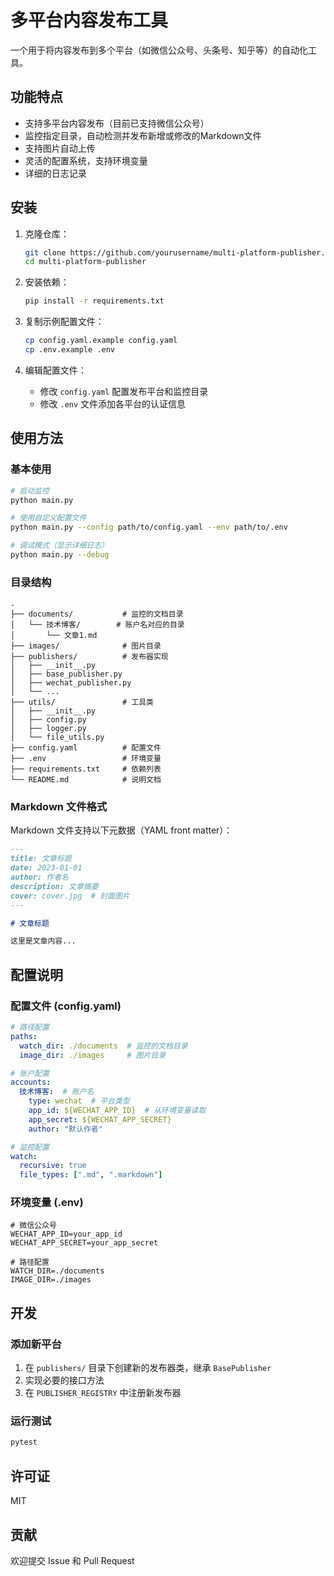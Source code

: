 # 多平台内容发布工具

一个用于将内容发布到多个平台（如微信公众号、头条号、知乎等）的自动化工具。

## 功能特点

- 支持多平台内容发布（目前已支持微信公众号）
- 监控指定目录，自动检测并发布新增或修改的Markdown文件
- 支持图片自动上传
- 灵活的配置系统，支持环境变量
- 详细的日志记录

## 安装

1. 克隆仓库：
   ```bash
   git clone https://github.com/yourusername/multi-platform-publisher.git
   cd multi-platform-publisher
   ```

2. 安装依赖：
   ```bash
   pip install -r requirements.txt
   ```

3. 复制示例配置文件：
   ```bash
   cp config.yaml.example config.yaml
   cp .env.example .env
   ```

4. 编辑配置文件：
   - 修改 `config.yaml` 配置发布平台和监控目录
   - 修改 `.env` 文件添加各平台的认证信息

## 使用方法

### 基本使用

```bash
# 启动监控
python main.py

# 使用自定义配置文件
python main.py --config path/to/config.yaml --env path/to/.env

# 调试模式（显示详细日志）
python main.py --debug
```

### 目录结构

```
.
├── documents/           # 监控的文档目录
│   └── 技术博客/        # 账户名对应的目录
│       └── 文章1.md
├── images/              # 图片目录
├── publishers/          # 发布器实现
│   ├── __init__.py
│   ├── base_publisher.py
│   ├── wechat_publisher.py
│   └── ...
├── utils/               # 工具类
│   ├── __init__.py
│   ├── config.py
│   ├── logger.py
│   └── file_utils.py
├── config.yaml          # 配置文件
├── .env                 # 环境变量
├── requirements.txt     # 依赖列表
└── README.md            # 说明文档
```

### Markdown 文件格式

Markdown 文件支持以下元数据（YAML front matter）：

```markdown
---
title: 文章标题
date: 2023-01-01
author: 作者名
description: 文章摘要
cover: cover.jpg  # 封面图片
---

# 文章标题

这里是文章内容...
```

## 配置说明

### 配置文件 (config.yaml)

```yaml
# 路径配置
paths:
  watch_dir: ./documents  # 监控的文档目录
  image_dir: ./images     # 图片目录

# 账户配置
accounts:
  技术博客:  # 账户名
    type: wechat  # 平台类型
    app_id: ${WECHAT_APP_ID}  # 从环境变量读取
    app_secret: ${WECHAT_APP_SECRET}
    author: "默认作者"

# 监控配置
watch:
  recursive: true
  file_types: [".md", ".markdown"]
```

### 环境变量 (.env)

```
# 微信公众号
WECHAT_APP_ID=your_app_id
WECHAT_APP_SECRET=your_app_secret

# 路径配置
WATCH_DIR=./documents
IMAGE_DIR=./images
```

## 开发

### 添加新平台

1. 在 `publishers/` 目录下创建新的发布器类，继承 `BasePublisher`
2. 实现必要的接口方法
3. 在 `PUBLISHER_REGISTRY` 中注册新发布器

### 运行测试

```bash
pytest
```

## 许可证

MIT

## 贡献

欢迎提交 Issue 和 Pull Request
